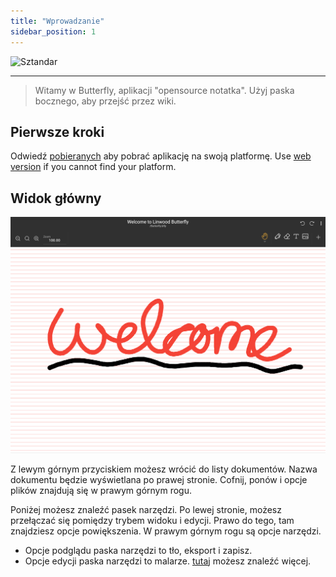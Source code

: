 ```yaml
---
title: "Wprowadzanie"
sidebar_position: 1
---
```


![Sztandar](/img/banner.png)

---

> Witamy w Butterfly, aplikacji "opensource notatka". Użyj paska bocznego, aby przejść przez wiki.

## Pierwsze kroki

Odwiedź [pobieranych](/downloads) aby pobrać aplikację na swoją platformę. Use [web version](https://v1.web.butterfly.linwood.dev) if you cannot find your platform.

## Widok główny

![Widok główny](main.png)

Z lewym górnym przyciskiem możesz wrócić do listy dokumentów. Nazwa dokumentu będzie wyświetlana po prawej stronie. Cofnij, ponów i opcje plików znajdują się w prawym górnym rogu.

Poniżej możesz znaleźć pasek narzędzi. Po lewej stronie, możesz przełączać się pomiędzy trybem widoku i edycji. Prawo do tego, tam znajdziesz opcje powiększenia. W prawym górnym rogu są opcje narzędzi.

- Opcje podglądu paska narzędzi to tło, eksport i zapisz.
- Opcje edycji paska narzędzi to malarze. [tutaj](background/intro) możesz znaleźć więcej.
